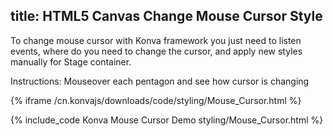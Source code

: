 title: HTML5 Canvas Change Mouse Cursor Style
---

To change mouse cursor with Konva framework you just need to listen events, where do you need to change the cursor, and apply new styles manually for Stage container.

Instructions: Mouseover each pentagon and see how cursor is changing

{% iframe /cn.konvajs/downloads/code/styling/Mouse_Cursor.html %}

{% include_code Konva Mouse Cursor Demo styling/Mouse_Cursor.html %}